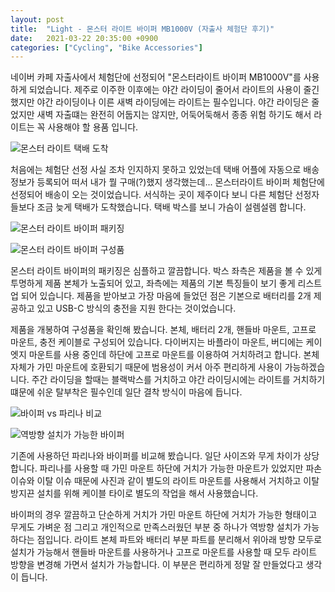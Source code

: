 ```yaml
---
layout: post
title:  "Light - 몬스터 라이트 바이퍼 MB1000V (자출사 체험단 후기)"
date:   2021-03-22 20:35:00 +0900
categories: ["Cycling", "Bike Accessories"]
---
```

네이버 카페 자출사에서 체험단에 선정되어 "몬스터라이트 바이퍼 MB1000V"를 사용하게 되었습니다.
제주로 이주한 이후에는 야간 라이딩이 줄어서 라이트의 사용이 줄긴 했지만 야간 라이딩이나
이른 새벽 라이딩에는 라이트는 필수입니다. 야간 라이딩은 줄었지만 새벽 자출떄는 완전히 어둡지는 않지만,
어둑어둑해서 종종 위험 하기도 해서 라이트는 꼭 사용해야 할 용품 입니다.



![몬스터 라이트 택배 도착](https://img1.daumcdn.net/thumb/R1280x0/?scode=mtistory2&fname=https%3A%2F%2Fblog.kakaocdn.net%2Fdn%2FQXCDO%2Fbtr9qCWLR3y%2FvMxkjGy0paeU3J5nFKIfY1%2Fimg.png)



처음에는 체험단 선정 사실 조차 인지하지 못하고 있었는데 택배 어플에 자동으로 배송정보가 등록되어 떠서
내가 뭘 구매(?)했지 생각했는데... 몬스터라이트 바이퍼 체험단에 선정되어 배송이 오는 것이었습니다.
서식하는 곳이 제주이다 보니 다른 체험단 선정자들보다 조금 늦게 택배가 도착했습니다.
택배 박스를 보니 가슴이 설렘설렘 합니다.



![몬스터 라이트 바이퍼 패키징](https://img1.daumcdn.net/thumb/R1280x0/?scode=mtistory2&fname=https%3A%2F%2Fblog.kakaocdn.net%2Fdn%2FcqAHlf%2Fbtr9n6c0FGF%2FOu38geKlE70kOgcsnqXsO1%2Fimg.png)

![몬스터 라이트 바이퍼 구성품](https://img1.daumcdn.net/thumb/R1280x0/?scode=mtistory2&fname=https%3A%2F%2Fblog.kakaocdn.net%2Fdn%2Fxdfp9%2Fbtr9mgANbev%2FpUAxNJKXlkjIiU7FyIYYyk%2Fimg.png)



몬스터 라이트 바이퍼의 패키징은 심플하고 깔끔합니다. 박스 좌측은 제품을 볼 수 있게 투명하게 제품 본체가 노출되어 있고,
좌측에는 제품의 기본 특징들이 보기 좋게 리스트업 되어 있습니다. 제품을 받아보고 가장 마음에 들었던 점은
기본으로 배터리를 2개 제공하고 있고 USB-C 방식의 충전을 지원 한다는 것이었습니다.

 

제품을 개봉하여 구성품을 확인해 봤습니다. 본체, 배터리 2개, 핸들바 마운트, 고프로 마운트, 충전 케이블로 구성되어 있습니다.
다이버지는 바플라이 마운트, 버디에는 케이엣지 마운트를 사용 중인데 하단에 고프로 마운트를 이용하여 거치하려고 합니다.
본체 자체가 가민 마운트에 호환되기 때문에 범용성이 커서 아주 편리하게 사용이 가능하겠습니다.
주간 라이딩을 할때는 블랙박스를 거치하고 야간 라이딩시에는 라이트를 거치하기 떄문에 쉬운 탈부착은 필수인데
일단 결착 방식이 마음에 듭니다.



![바이퍼 vs 파리나 비교](https://img1.daumcdn.net/thumb/R1280x0/?scode=mtistory2&fname=https%3A%2F%2Fblog.kakaocdn.net%2Fdn%2FbrTQJW%2Fbtr9nH5yE3p%2Frcs666SKze1gK8INt9dKzK%2Fimg.png)

![역방향 설치가 가능한 바이퍼](https://img1.daumcdn.net/thumb/R1280x0/?scode=mtistory2&fname=https%3A%2F%2Fblog.kakaocdn.net%2Fdn%2F2Xq4V%2Fbtr9pY6IMGN%2Fsl7g3DSK7KevslAikNee9K%2Fimg.png)



기존에 사용하던 파리나와 바이퍼를 비교해 봤습니다. 일단 사이즈와 무게 차이가 상당합니다.
파리나를 사용할 때 가민 마운트 하단에 거치가 가능한 마운트가 있었지만 파손 이슈와 이탈 이슈 때문에 사진과 같이
별도의 라이트 마운트를 사용해서 거치하고 이탈 방지끈 설치를 위해 케이블 타이로 별도의 작업을 해서 사용했습니다.



바이퍼의 경우 깔끔하고 단순하게 거치가 가민 마운트 하단에 거치가 가능한 형태이고 무게도 가벼운 점
그리고 개인적으로 만족스러웠던 부분 중 하나가 역방향 설치가 가능하다는 점입니다.
라이트 본체 파트와 배터리 부분 파트를 분리해서 위아래 방향 모두로 설치가 가능해서 핸들바 마운트를 사용하거나
고프로 마운트를 사용할 때 모두 라이트 방향을 변경해 가면서 설치가 가능합니다.
이 부분은 편리하게 정말 잘 만들었다고 생각이 듭니다.
